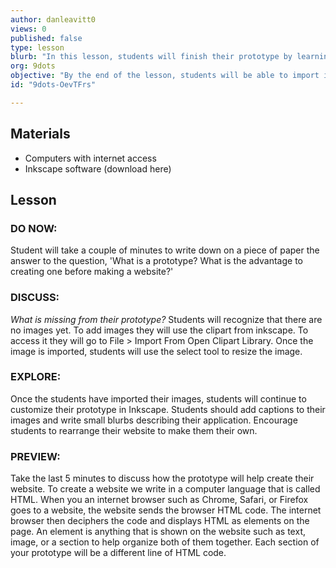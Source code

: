 ```yaml
---
author: danleavitt0
views: 0
published: false
type: lesson
blurb: "In this lesson, students will finish their prototype by learning how to import pictures and add labels."
org: 9dots
objective: "By the end of the lesson, students will be able to import images into Inkscape and recognize each section of their layout at separate html elements."
id: "9dots-OevTFrs"

---
```


## Materials
- Computers with internet access
- Inkscape software (download here)

## Lesson

### DO NOW:
Student will take a couple of minutes to write down on a piece of paper the answer to the question, 'What is a prototype? What is the advantage to creating one before making a website?'

### DISCUSS:
_What is missing from their prototype?_
Students will recognize that there are no images yet. To add images they will use the clipart from inkscape. To access it they will go to File > Import From Open Clipart Library. Once the image is imported, students will use the select tool to resize the image.

### EXPLORE:
Once the students have imported their images, students will continue to customize their prototype in Inkscape. Students should add captions to their images and write small blurbs describing their application. Encourage students to rearrange their website to make them their own.

### PREVIEW: 
Take the last 5 minutes to discuss how the prototype will help create their website. To create a website we write in a computer language that is called HTML. When you an internet browser such as Chrome, Safari, or Firefox goes to a website, the website sends the browser HTML code. The internet browser then deciphers the code and displays HTML as elements on the page. An element is anything that is shown on the website such as text, image, or a section to help organize both of them together. Each section of your prototype will be a different line of HTML code.  

